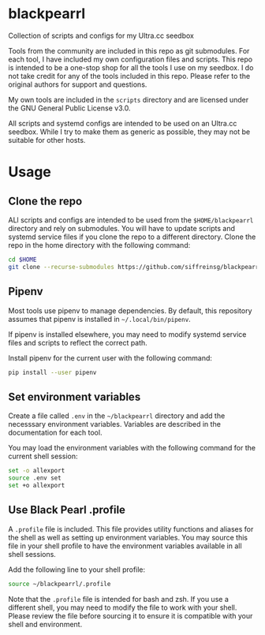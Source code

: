 # blackpearrl
Collection of scripts and configs for my Ultra.cc seedbox

Tools from the community are included in this repo as git submodules. For each tool, I have included my own configuration files and scripts. This repo is intended to be a one-stop shop for all the tools I use on my seedbox.
I do not take credit for any of the tools included in this repo. Please refer to the original authors for support and questions.

My own tools are included in the `scripts` directory and are licensed under the GNU General Public License v3.0.

All scripts and systemd configs are intended to be used on an Ultra.cc seedbox. While I try to make them as generic as possible, they may not be suitable for other hosts.

# Usage

## Clone the repo

ALl scripts and configs are intended to be used from the `$HOME/blackpearrl` directory and rely on submodules. You will have to update scripts and systemd service files if you clone the repo to a different directory.
Clone the repo in the home directory with the following command:

```bash
cd $HOME
git clone --recurse-submodules https://github.com/siffreinsg/blackpearrl
```

## Pipenv

Most tools use pipenv to manage dependencies. By default, this repository assumes that pipenv is installed in `~/.local/bin/pipenv`.

If pipenv is installed elsewhere, you may need to modify systemd service files and scripts to reflect the correct path.

Install pipenv for the current user with the following command:

```bash
pip install --user pipenv
```

## Set environment variables

Create a file called `.env` in the `~/blackpearrl` directory and add the necesssary environment variables.
Variables are described in the documentation for each tool.

You may load the environment variables with the following command for the current shell session:

```bash
set -o allexport
source .env set
set +o allexport
```

## Use Black Pearl .profile
A `.profile` file is included. This file provides utility functions and aliases for the shell as well as setting up environment variables. You may source this file in your shell profile to have the environment variables available in all shell sessions.

Add the following line to your shell profile:

```bash
source ~/blackpearrl/.profile
```

Note that the `.profile` file is intended for bash and zsh. If you use a different shell, you may need to modify the file to work with your shell.
Please review the file before sourcing it to ensure it is compatible with your shell and environment.
